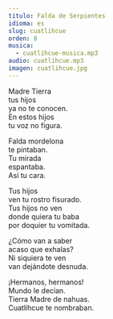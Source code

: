 ```yaml
---
titulo: Falda de Serpientes
idioma: es
slug: cuatlihcue
orden: 8
musica: 
  - cuatlihcue-musica.mp3
audio: cuatlihcue.mp3
imagen: cuatlihcue.jpg
---
```


Madre Tierra<br>
tus hijos<br>
ya no te conocen.<br>
En estos hijos<br>
tu voz no figura.<br>

Falda mordelona<br>
te pintaban.<br>
Tu mirada<br>
espantaba.<br>
Así tu cara.<br>

Tus hijos<br>
ven tu rostro fisurado.<br>
Tus hijos no ven<br>
donde quiera tu baba<br>
por doquier tu vomitada.<br>

¿Cómo van a saber<br>
acaso que exhalas?<br>
Ni siquiera te ven<br>
van dejándote desnuda. <br>

¡Hermanos, hermanos!<br>
Mundo le decían.<br>
Tierra Madre de nahuas.<br>
Cuatlihcue te nombraban.<br>
